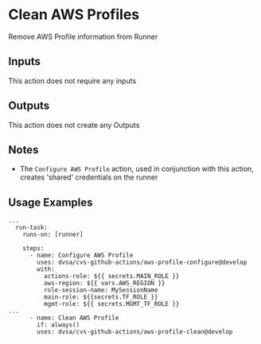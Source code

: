 # Clean AWS Profiles

Remove AWS Profile information from Runner

## Inputs

This action does not require any inputs


## Outputs

This action does not create any Outputs

## Notes
- The `Configure AWS Profile` action, used in conjunction with this action, creates 'shared' credentials on the runner

## Usage Examples
```
...
  run-task:
    runs-on: [runner]

    steps:
      - name: Configure AWS Profile
        uses: dvsa/cvs-github-actions/aws-profile-configure@develop
        with:
          actions-role: ${{ secrets.MAIN_ROLE }}
          aws-region: ${{ vars.AWS_REGION }}
          role-session-name: MySessionName
          main-role: ${{secrets.TF_ROLE }}
          mgmt-role: ${{ secrets.MGMT_TF_ROLE }}
...
      - name: Clean AWS Profile
        if: always()
        uses: dvsa/cvs-github-actions/aws-profile-clean@develop
```